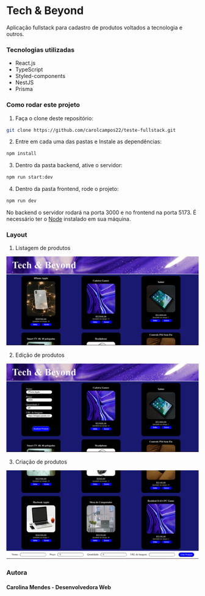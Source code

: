 # Tech & Beyond

Aplicação fullstack para cadastro de produtos voltados a tecnologia e outros.

### Tecnologias utilizadas

- React.js
- TypeScript
- Styled-components
- NestJS
- Prisma

### Como rodar este projeto
1. Faça o clone deste repositório:
```bash
git clone https://github.com/carolcampos22/teste-fullstack.git
```
2. Entre em cada uma das pastas e Instale as dependências:
```bash
npm install
```
3. Dentro da pasta backend, ative o servidor:
```bash
npm run start:dev
```
4. Dentro da pasta frontend, rode o projeto:
```bash
npm run dev
```

No backend o servidor rodará na porta 3000 e no frontend na porta 5173. É necessário ter o [Node](https://nodejs.org/en) instalado em sua máquina.

### Layout
1. Listagem de produtos

![](./frontend/src/assets/lista.png)

2. Edição de produtos

![](./frontend/src/assets/edicao.png)

3. Criação de produtos

![](./frontend/src/assets/criacao.png)

### Autora
#### Carolina Mendes - Desenvolvedora Web
